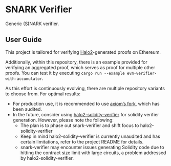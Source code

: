 # SNARK Verifier

Generic (S)NARK verifier.

## User Guide

This project is tailored for verifying [Halo2](https://github.com/privacy-scaling-explorations/halo2)-generated proofs on Ethereum.

Additionally, within this repository, there is an example provided for verifying an aggregated proof, which serves as proof for multiple other proofs. You can test it by executing `cargo run --example evm-verifier-with-accumulator`.

As this effort is continuously evolving, there are multiple repository variants to choose from. For optimal results:

- For production use, it is recommended to use [axiom’s fork](https://github.com/axiom-crypto/snark-verifier), which has been audited.
- In the future, consider using [halo2-solidity-verifier](https://github.com/privacy-scaling-explorations/halo2-solidity-verifier) for solidity verifier generation. However, please note the following:
  - The plan is to phase out snark-verifier and shift focus to halo2-solidity-verifier
  - Keep in mind halo2-solidity-verifier is currently unaudited and has certain limitations, refer to the project README for details.
  - snark-verifier may encounter issues generating Solidity code due to hitting the contract size limit with large circuits, a problem addressed by halo2-solidity-verifier.
